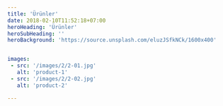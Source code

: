 ```yaml
---
title: 'Ürünler'
date: 2018-02-10T11:52:18+07:00
heroHeading: 'Ürünler'
heroSubHeading: ''
heroBackground: 'https://source.unsplash.com/eluzJSfkNCk/1600x400'


images: 
 - src: '/images/2/2-01.jpg'
   alt: 'product-1'
 - src: '/images/2/2-02.jpg'
   alt: 'product-2'

---
```

